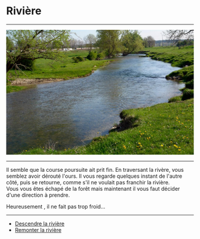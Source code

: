 # Rivière
***
![Riviere](https://github.com/Yacine-Oussadi/TP_Techmed_Groupe_1_Labyrinth/blob/main/Images/Riviere.jpg)

***
Il semble que la course poursuite ait prit fin. En traversant la rivère, vous semblez avoir dérouté l'ours. Il vous regarde quelques instant de l'autre côté, puis se retourne, comme s'il ne voulait pas franchir la rivière.  
Vous vous êtes échapé de la forêt mais maintenant il vous faut décider d'une direction à prendre. 

Heureusement , il ne fait pas trop froid...

***

- [Descendre la rivière](https://github.com/Yacine-Oussadi/TP_Techmed_Groupe_1_Labyrinth/blob/main/Falaise.md)
- [Remonter la rivière](https://github.com/Yacine-Oussadi/TP_Techmed_Groupe_1_Labyrinth/blob/main/Rencontre.md)